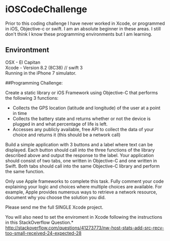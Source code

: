 # iOSCodeChallenge

Prior to this coding challenge I have never worked in Xcode, or programmed in iOS, Objective-c
or swift. I am an absolute beginner in these areas. I still don't think I know these programming
environments but I am learning.

## Environtment

OSX - El Capitan  
Xcode - Version 8.2 (8C38) // swift 3  
Running in the iPhone 7 simulator.  

##Programming Challenge:

Create a static library or iOS Framework using Objective-C that performs the following 3 functions:
- Collects the GPS location (latitude and longitude) of the user at a point in time
- Collects the battery state and returns whether or not the device is plugged in and what percentage of life is left.
- Accesses any publicly available, free API to collect the data of your choice and returns it
       (this should be a network call)

Build a simple application with 3 buttons and a label where text can be displayed. Each button should
call into the three functions of the library described above and output the response to the label.
Your application should consist of two tabs, one written in Objective-C and one written in Swift.
Both tabs should call into the same Objective-C library and perform the same function.

Only use Apple frameworks to complete this task. Fully comment your code explaining your logic and choices
where multiple choices are available. For example, Apple provides numerous ways to retrieve a network
resource, document why you choose the solution you did.

Please send me the full SINGLE Xcode project.

You will also need to set the enviroment in Xcode following the instructions in this
StackOverflow Question.*
http://stackoverflow.com/questions/41273773/nw-host-stats-add-src-recv-too-small-received-24-expected-28
